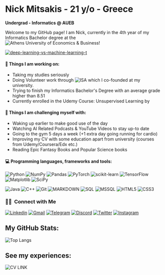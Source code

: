 <!--![Header]([github-header-image.png])-->
# Nick Mitsakis - 21 y/o - Greece

**Undergrad - Informatics @ AUEB**

Welcome to my GitHub page! I am Nick, currently in the 4th year of my Informatics Bachelor degree at the ![Athens University of Economics & Business](https://www.aueb.gr/en)!  

<a href="https://ibb.co/MDk47Nx"><img src="https://i.ibb.co/d04qDKw/deep-learning-vs-machine-learning-t.jpg" alt="deep-learning-vs-machine-learning-t" border="0"></a>

#### 🧠 Things I am working on: 
- Taking my studies seriously
- Doing Volunteer work through ![ISA](https://www.linkedin.com/company/infosciassoc/?viewAsMember=true) which I co-founded at my university.
- Trying to finish my Informatics Bachelor's Degree with an average grade higher than 8.51
- Currently enrolled in the Udemy Course: Unsupervised Learning by 

#### 💪 Things I am challenging myself with:
- Waking up earlier to make good use of the day
- Watching AI Related Podcasts & YouTube Videos to stay up-to date
- Going to the gym 5 days a week (+1 extra day going running for cardio)
- Improving my CV with some education apart from university (courses from Udemy/Coursera/Edx etc.)
- Reading Epic Fantasy Books and Popular Science books
  
#### 💻 Programming languages, frameworks and tools: 
![Python](https://img.shields.io/badge/-Python-black?style=flat-round&logo=python&logoColor=white)
    ![NumPy](https://img.shields.io/badge/numpy-%23013243.svg?style=for-the-badge&logo=numpy&logoColor=white)
    ![Pandas](https://img.shields.io/badge/pandas-%23150458.svg?style=for-the-badge&logo=pandas&logoColor=white)
    ![PyTorch](https://img.shields.io/badge/PyTorch-%23EE4C2C.svg?style=for-the-badge&logo=PyTorch&logoColor=white)
    ![scikit-learn](https://img.shields.io/badge/scikit--learn-%23F7931E.svg?style=for-the-badge&logo=scikit-learn&logoColor=white)
    ![TensorFlow](https://img.shields.io/badge/TensorFlow-%23FF6F00.svg?style=for-the-badge&logo=TensorFlow&logoColor=white)
    ![Matplotlib](https://img.shields.io/badge/Matplotlib-%23ffffff.svg?style=for-the-badge&logo=Matplotlib&logoColor=black)
    ![SciPy](https://img.shields.io/badge/SciPy-%230C55A5.svg?style=for-the-badge&logo=scipy&logoColor=%white)
    
![Java](https://img.shields.io/badge/-Java-FFD700?style=flat-round&logo=openjdk&logoColor=black)
![C++](https://img.shields.io/badge/C%2B%2B-darkblue?style=flat-round&logo=c%2B%2B&logoColor=white)
![Git](https://img.shields.io/badge/-Git-F05032?style=flat-round&logo=git&logoColor=white)
![MARKDOWN](https://img.shields.io/badge/Markdown-000000?style=flat-round&logo=markdown&logoColor=white)
![SQL](https://img.shields.io/badge/SQL-cyan?style=flat-round&logo=postgresql&logoColor=black)
![MSSQL](https://img.shields.io/badge/Microsoft_SQL_Server-228B22?style=flat-round&logo=microsoft-sql-server&logoColor=white)
![HTML5](https://img.shields.io/badge/-HTML5-FF6347?style=flat-round&logo=html5&logoColor=white)
![CSS3](https://img.shields.io/badge/-CSS3-FF6347?style=flat-round&logo=css3)
<!-- ![R](https://img.shields.io/badge/--276DC3?style=flat-round&logo=R&logoColor=white) -->
<!-- Add more badges as per your skills and tools, reference: https://shields.io/ -->

<h3> 🤝🏻 &nbsp;Connect with Me </h3>

[![Linkedin](https://img.shields.io/badge/-LinkedIn-blue?style=flat-round&logo=Linkedin&logoColor=white)](https://www.linkedin.com/in/nikolaos-mitsakis/)
[![Gmail](https://img.shields.io/badge/-Gmail-c14438?style=flat-round&logo=Gmail&logoColor=white)](mailto:mitsakisnick@gmail.com)
[![Telegram](https://img.shields.io/badge/Telegram-2CA5E0?style=flat-round&logo=telegram&logoColor=white)](https://t.me/NIKOMAHOS)
[![Discord](https://img.shields.io/badge/-Discord-5865F2?style=flat-round&logo=discord&logoColor=white)](discordapp.com/users/889527819464486992)
[![Twitter](https://img.shields.io/badge/-Twitter-white?style=flat-round&logo=twitter&logoColor=blue)](https://x.com/nick_mitsakis?t=uprRXmA0cntcdOCPLRwm1w&s=35)
[![Instagram](https://img.shields.io/badge/Instagram-purple?style=flat-round&logo=instagram)](www.instagram.com/nikos_mitsakis)

## My GitHub Stats:
<!-- You can use https://github.com/anuraghazra/github-readme-stats to generate the stats. -->

![Top Langs](https://github-readme-stats.vercel.app/api/top-langs/?username=NIKOMAHOS&layout=donut&show_icons=true&icon_color=FFFFFF&hide_border=true&border_radius=4&text_color=FFFFFF&theme=dark&hide=html,CSS)

## See my experiences:
![CV LINK](https://drive.google.com/file/d/1YZxUcbN91DoHbvJdZdMzgZXKkFm2g8Ch/view?usp=sharing)

<!--
**NIKOMAHOS/NIKOMAHOS** is a ✨ _special_ ✨ repository because its `README.md` (this file) appears on your GitHub profile.

Here are some ideas to get you started:

- 🔭 I’m currently working on ...
- 🌱 I’m currently learning ...
- 👯 I’m looking to collaborate on ...
- 🤔 I’m looking for help with ...
- 💬 Ask me about ...
- 📫 How to reach me: ...
- 😄 Pronouns: ...
- ⚡ Fun fact: ...
-->

